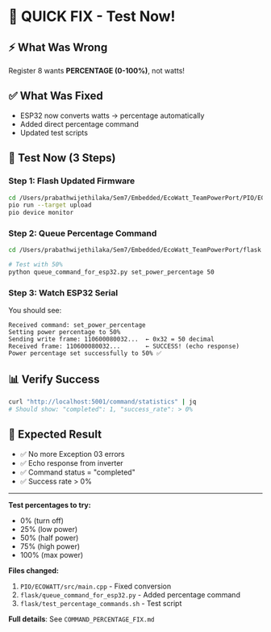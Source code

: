 # 🎯 QUICK FIX - Test Now!

## ⚡ What Was Wrong
Register 8 wants **PERCENTAGE (0-100%)**, not watts!

## ✅ What Was Fixed
- ESP32 now converts watts → percentage automatically
- Added direct percentage command
- Updated test scripts

## 🚀 Test Now (3 Steps)

### **Step 1: Flash Updated Firmware**
```bash
cd /Users/prabathwijethilaka/Sem7/Embedded/EcoWatt_TeamPowerPort/PIO/ECOWATT
pio run --target upload
pio device monitor
```

### **Step 2: Queue Percentage Command**
```bash
cd /Users/prabathwijethilaka/Sem7/Embedded/EcoWatt_TeamPowerPort/flask

# Test with 50%
python queue_command_for_esp32.py set_power_percentage 50
```

### **Step 3: Watch ESP32 Serial**
You should see:
```
Received command: set_power_percentage
Setting power percentage to 50%
Sending write frame: 110600080032...  ← 0x32 = 50 decimal
Received frame: 110600080032...       ← SUCCESS! (echo response)
Power percentage set successfully to 50% ✅
```

## 📊 Verify Success
```bash
curl "http://localhost:5001/command/statistics" | jq
# Should show: "completed": 1, "success_rate": > 0%
```

## 🎉 Expected Result
- ✅ No more Exception 03 errors
- ✅ Echo response from inverter
- ✅ Command status = "completed"
- ✅ Success rate > 0%

---

**Test percentages to try:**
- 0% (turn off)
- 25% (low power)
- 50% (half power)
- 75% (high power)
- 100% (max power)

**Files changed:**
1. `PIO/ECOWATT/src/main.cpp` - Fixed conversion
2. `flask/queue_command_for_esp32.py` - Added percentage command
3. `flask/test_percentage_commands.sh` - Test script

**Full details**: See `COMMAND_PERCENTAGE_FIX.md`
